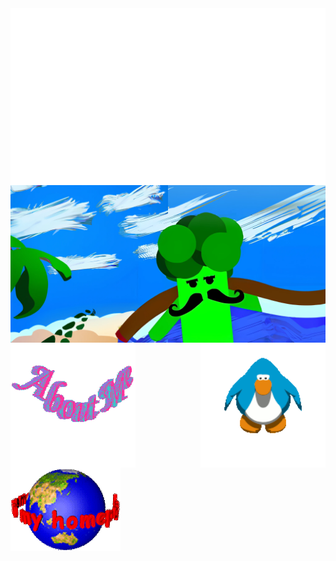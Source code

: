 <img src="images/impepebigotes.svg" align="center" object-fit="fill"/>
<img src="images/pepecover.png" align="center"/>
<img src="images/aboutme.gif" align="left" height=200 width=200/>
<img src="images/penguin.gif" align="right" height=200 width=200/>
<img src="images/globe.gif" align="center" width=35%/>